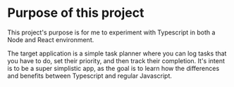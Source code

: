 # Purpose of this project
This project's purpose is for me to experiment with Typescript in both a Node and React environment.

The target application is a simple task planner where you can log tasks that you have to do, set their priority, and then track their completion. It's intent is to be a super simplistic app, as the goal is to learn how the differences and benefits between Typescript and regular Javascript.